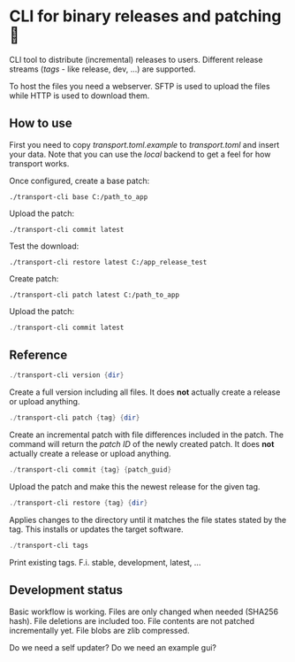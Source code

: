 # CLI for binary releases and patching 🚢

CLI tool to distribute (incremental) releases to users. Different release streams (*tags* - like release, dev, ...) are supported.

To host the files you need a webserver. SFTP is used to upload the files while HTTP is used to download them.


## How to use
First you need to copy *transport.toml.example* to *transport.toml* and insert your data. Note that you can use the *local* backend to get a feel for how transport works.

Once configured, create a base patch:
```
./transport-cli base C:/path_to_app
```
Upload the patch:
```
./transport-cli commit latest
```

Test the download:
```
./transport-cli restore latest C:/app_release_test
```

Create patch:
```
./transport-cli patch latest C:/path_to_app
```

Upload the patch:
```powershell
./transport-cli commit latest
```


## Reference
```powershell
./transport-cli version {dir}
```
Create a full version including all files. It does **not** actually create a release or upload anything.

```powershell
./transport-cli patch {tag} {dir}
```
Create an incremental patch with file differences included in the patch. The command will return the *patch ID* of the newly created patch. It does **not** actually create a release or upload anything.

```powershell
./transport-cli commit {tag} {patch_guid}
```
Upload the patch and make this the newest release for the given tag.

```powershell
./transport-cli restore {tag} {dir}
```
Applies changes to the directory until it matches the file states stated by the tag. This installs or updates the target software.

```powershell
./transport-cli tags
```
Print existing tags. F.i. stable, development, latest, ...


## Development status
Basic workflow is working. Files are only changed when needed (SHA256 hash). File deletions are included too. File contents are not patched incrementally yet. File blobs are zlib compressed.

Do we need a self updater?
Do we need an example gui?
